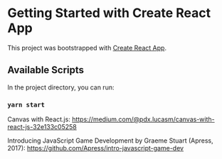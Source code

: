 # Getting Started with Create React App
This project was bootstrapped with [Create React App](https://github.com/facebook/create-react-app).

## Available Scripts
In the project directory, you can run:
### `yarn start`

Canvas with React.js:
https://medium.com/@pdx.lucasm/canvas-with-react-js-32e133c05258

Introducing JavaScript Game Development by Graeme Stuart (Apress, 2017):
https://github.com/Apress/intro-javascript-game-dev
